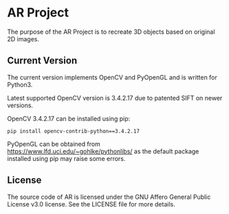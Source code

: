 AR Project
==========

The purpose of the AR Project is to recreate 3D objects based on original 2D images.

Current Version
---------------

The current version implements OpenCV and PyOpenGL and is written for Python3.

Latest supported OpenCV version is 3.4.2.17 due to patented SIFT on newer versions.

OpenCV 3.4.2.17 can be installed using pip:

    pip install opencv-contrib-python==3.4.2.17

PyOpenGL can be obtained from https://www.lfd.uci.edu/~gohlke/pythonlibs/ as the default package installed using pip may raise some errors.

License
-------

The source code of AR is licensed under the GNU Affero General Public License v3.0 license. See the LICENSE file for more details.
